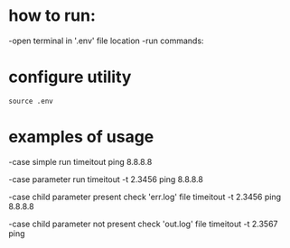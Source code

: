 # how to run:
-open terminal in '.env' file location
-run commands:

# configure utility
    source .env

# examples of usage
-case simple run
    timeitout ping 8.8.8.8

-case parameter run
    timeitout -t 2.3456 ping 8.8.8.8

-case child parameter present check 'err.log' file
    timeitout -t 2.3456 ping 8.8.8.8

-case child parameter not present check 'out.log' file
    timeitout -t 2.3567 ping
